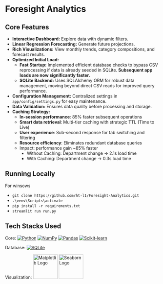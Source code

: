 # Foresight Analytics

## Core Features

* **Interactive Dashboard:** Explore  data with dynamic filters.
* **Linear Regression Forecasting:** Generate future projections.
* **Rich Visualizations:** View monthly trends, category compositions, and forecast results.
* **Optimized Initial Load:**
    * **Fast Startup:** Implemented efficient database checks to bypass CSV reprocessing if data is already seeded in SQLite. **Subsequent app loads are now significantly faster.**
    * **SQLite Backend:** Uses SQLAlchemy ORM for robust data management, moving beyond direct CSV reads for improved query performance.
* **Configuration Management:** Centralized settings in `app/config/settings.py` for easy maintenance.
* **Data Validation:** Ensures data quality before processing and storage.
* **Caching Strategy:**
    - **In-session performance**: 85% faster subsequent operations
    - **Smart data retrieval**: Multi-tier caching with strategic TTL (Time to Live)
    - **User experience**: Sub-second response for tab switching and filtering
    - **Resource efficiency**: Eliminates redundant database queries
    - Impact: performance gain ~85% faster
        - Without Caching: Department change → 2.1s load time
        - With Caching: Department change → 0.3s load time

## Running Locally
For winsows
- `git clone https://github.com/ht-l1/Foresight-Analytics.git`
- `.\venv\Scripts\activate`
- `pip install -r requirements.txt`
- `streamlit run run.py`

## Tech Stacks Used
<!-- https://github.com/inttter/md-badges -->
Core: 
[![Python](https://img.shields.io/badge/Python-3776AB?logo=python&logoColor=fff)](#)
[![NumPy](https://img.shields.io/badge/NumPy-4DABCF?logo=numpy&logoColor=fff)](#)
[![Pandas](https://img.shields.io/badge/Pandas-150458?logo=pandas&logoColor=fff)](#)
[![Scikit-learn](https://img.shields.io/badge/-scikit--learn-%23F7931E?logo=scikit-learn&logoColor=white)](#)

Database:
[![SQLite](https://img.shields.io/badge/SQLite-%2307405e.svg?logo=sqlite&logoColor=white)](#)

Visualization: <img src="https://matplotlib.org/_static/logo2.svg" width="80" alt="Matplotlib Logo">
<img src="https://raw.githubusercontent.com/mwaskom/seaborn/master/doc/_static/logo-wide-lightbg.svg" width="80" alt="Seaborn Logo">
<!-- [![Matplotlib](https://custom-icon-badges.demolab.com/badge/Matplotlib-71D291?logo=matplotlib&logoColor=fff)](#) -->

<!-- 
```
Foresight-Analytics
├─ app
│  ├─ config
│  │  ├─ settings.py
│  │  └─ __init__.py
│  ├─ data
│  │  ├─ data_loader.py
│  │  └─ __init__.py
│  ├─ database
│  │  └─ models.py
│  ├─ main.py
│  ├─ models
│  │  ├─ forecaster.py
│  │  └─ __init__.py
│  ├─ ui
│  │  ├─ sidebar.py
│  │  ├─ tabs.py
│  │  └─ __init__.py
│  ├─ utils
│  │  ├─ logger.py
│  │  ├─ validators.py
│  │  └─ __init__.py
│  ├─ visualizations
│  │  ├─ base.py
│  │  ├─ composition.py
│  │  ├─ forecast.py
│  │  ├─ trends.py
│  │  └─ __init__.py
│  └─ __init__.py
├─ data
│  ├─ foresight_analytics.db
│  └─ managerial_accounting.csv
├─ LICENSE
├─ README.md
├─ requirements.txt
└─ run.py

``` -->